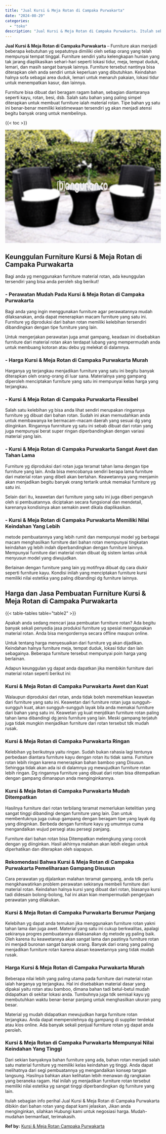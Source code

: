 ```yaml
---
title: "Jual Kursi & Meja Rotan di Campaka Purwakarta"
date: "2024-08-29"
categories: 
  - "toko"
description: "Jual Kursi & Meja Rotan di Campaka Purwakarta. Itulah sebagian info perihal Jual Kursi & Meja Rotan di Campaka Purwakarta dibikin dari bahan rotan yang dapat..."
---
```


**Jual Kursi & Meja Rotan di Campaka Purwakarta** – Furniture akan menjadi beberapa kebutuhan yg sepatutnya dimiliki oleh setiap orang yang telah mempunyai tempat tinggal. Furniture sendiri yaitu kelengkapan hunian yang tak jarang diaplikasikan sehari-hari seperti lokasi tidur, meja, tempat duduk, lemari, dan masih sangat banyak lainnya. Furniture tersebut nantinya bisa diterapkan oleh anda sendiri untuk keperluan yang dibutuhkan. Keindahan halnya sofa sebagai area duduk, lemari untuk menaruh pakaian, lokasi tidur untuk menempatkan kasur, dan lainnya.

Furniture bisa dibuat dari beragam ragam bahan, sebagian diantaranya seperti kayu, rotan, besi, dsb. Salah satu bahan yang paling simpel diterapkan untuk membuat furniture ialah material rotan. Tipe bahan yg satu ini benar-benar memiliki keistimewaan tersendiri yg akan menjadi atensi begitu banyak orang untuk membelinya.

{{< toc >}}

![Jual Kursi & Meja Rotan di Campaka Purwakarta](/images/kursi-meja-rotan-murah51.png)

## Keunggulan Furniture Kursi & Meja Rotan di Campaka Purwakarta

Bagi anda yg menggunakan furniture material rotan, ada keunggulan tersendiri yang bisa anda peroleh sbg berikut!

### \- Perawatan Mudah Pada Kursi & Meja Rotan di Campaka Purwakarta

Bagi anda yang ingin menggunakan furniture agar perawatannya mudah dilaksanakan, anda dapat menerapkan macam furniture yang satu ini. Furniture yg diproduksi dari bahan rotan memiliki kelebihan tersendiri dibandingkan dengan tipe furniture yang lain.

Untuk mengerjakan perawatan juga amat gampang, keadaan ini disebabkan furniture dari material rotan akan terdapat lubang yang mempermudah anda untuk membuang kotoran atau debu yg melekat di dalamnya.

### \- Harga Kursi & Meja Rotan di Campaka Purwakarta Murah

Harganya yg terjangkau menjadikan furniture yang satu ini begitu banyak diterapkan oleh orang-orang di luar sana. Materialnya yang gampang diperoleh menciptakan furniture yang satu ini mempunyai kelas harga yang terjangkau.

### \- Kursi & Meja Rotan di Campaka Purwakarta Flexsibel

Salah satu kelebihan yg bisa anda lihat sendiri merupakan ringannya furniture yg dibuat dari bahan rotan. Sudah ini akan memudahkan anda untuk membawanya ke bermacam-macam daerah yang sesuai dg yang diinginkan. Ringannya funrniture yg satu ini sebab dibuat dari rotan yang juga mempunyai berat super ringan diperbandingkan dengan variasi material yang lain.

### \- Kursi & Meja Rotan di Campaka Purwakarta Sangat Awet dan Tahan Lama

Furniture yg diproduksi dari rotan juga teramat tahan lama dengan tipe furniture yang lain. Anda bisa mencobanya sendiri berapa lama furniture dari material rotan yang dibeli akan bertahan. Keawetannya yang menjamin akan menjadikan begitu banyak orang tertarik untuk memakai furniture yg satu ini.

Selain dari itu, keawetan dari furniture yang satu ini juga diberi pengaruh oleh si pembuatannya. diciptakan secara fungsional dan mendetail, karenanya kondisinya akan semakin awet dikala diaplikasikan.

### \- Kursi & Meja Rotan di Campaka Purwakarta Memiliki Nilai Keindahan Yang Lebih

metode pembuatannya yang lebih rumit dan mempunyai model yg berbagai macam menghasilkan furniture dari bahan rotan mempunyai tingkatan keindahan yg lebih indah diperbandingkan dengan furniture lainnya. Mempunyai furniture dari material rotan dibuat dg sistem lantas untuk menyusun model yang diwujudkan.

Berlainan dengan furniture yang lain yg motifnya dibuat dg cara diukir seperti furniture kayu. Kondisi inilah yang menciptakan furniture kursi memiliki nilai estetika yang paling dibandingi dg furniture lainnya.

## Harga dan Jasa Pembuatan Furniture Kursi & Meja Rotan di Campaka Purwakarta

{{< table-tables table="table2" >}}

Apakah anda sedang mencari jasa pembuatan furniture rotan? Ada begitu banyak sekali penyedia jasa produksi furniture yg spesial menggunakan material rotan. Anda bisa mengordernya secara offline maupun online.

Untuk tentang harga menyesuaikan dari furniture yg akan dijadikan. Keindahan halnya furniture meja, tempat duduk, lokasi tidur dan lain sebagainya. Beberapa furniture tersebut mempunyai poin harga yang berlainan.

Adapun keunggulan yg dapat anda dapatkan jika membikin furniture dari material rotan seperti berikut ini:

### Kursi & Meja Rotan di Campaka Purwakarta Awet dan Kuat

Walaupun diproduksi dari rotan, anda tidak boleh meremehkan keawetan dari furniture yang satu ini. Keawetan dari furniture rotan juga sungguh-sungguh kuat, akan sungguh-sungguh layak bila anda memakai furniture dari bahan yang satu ini. Keawetan yg kuat menjdikan furniture rotan paling tahan lama dibandingi dg jenis furniture yang lain. Meski gampang terjatuh juga tidak mungkin menjadikan furniture dari rotan tersebut tdk mudah rusak.

### Kursi & Meja Rotan di Campaka Purwakarta Ringan

Kelebihan yg berikutnya yaitu ringan. Sudah bukan rahasia lagi tentunya perbedaan diantara furniture kayu dengan rotan itu tidak sama. Furniture rotan lebih ringan karena menerapkan bahan bamboo yang Disusun. Sehingga tidak akan ada isi di dalamnya yg mewujudkan furniture rotan lebih ringan. Dg ringannya furniture yang dibuat dari rotan bisa ditempatkan dengan gampang dimanapun anda menginginkannya.

### Kursi & Meja Rotan di Campaka Purwakarta Mudah Ditempatkan

Hasilnya furniture dari rotan terbilang teramat memerlukan ketelitian yang sangat tinggi dibandingi dengan furniture yang lain. Dan untuk membentuknya juga cukup gampang dengan beragam tipe yang layak dg yang diinginkan. Berbeda dengan furniture kayu yg umumnya cuma mengandalkan wujud persegi atau persegi panjang.

Furniture dari bahan rotan bisa Ditempatkan melengkung yang cocok dengan yg diinginkan. Hasil akhirnya malahan akan lebih elegan untuk diperhatikan dan diterapkan oleh siapapun.

### Rekomendasi Bahwa Kursi & Meja Rotan di Campaka Purwakarta Pemeliharaan Gampang Disusun

Cara perawatan yg dijalankan malahan teramat gampang, anda tdk perlu mengkhawatirkan problem perawatan sekiranya membeli furniture dari material rotan. Keindahan halnya kursi yang dibuat dari rotan, biasanya kursi tadi didesain bolong-bolong, hal ini akan kian mempermudah pengerjaan perawatan yang dilakukan.

### Kursi & Meja Rotan di Campaka Purwakarta Berumur Panjang

Kelebihan yg dapat anda temukan jika menggunakan furniture rotan yakni tahan lama dan juga awet. Material yang satu ini cukup berkwalitas, apalagi sekiranya progres pembuatannya dilaksanakan dg metode yg paling baik. Oleh karena itu keawetannya akan sangat lama dan pastinya furniture rotan ini menjadi buronan sangat banyak orang. Banyak dari orang yang paling menjadikan furniture rotan karena alasan keawetannya yang tidak mudah rusak.

### Harga Kursi & Meja Rotan di Campaka Purwakarta Murah

Beberapa nilai lebih yang paling utama pada furniture dari material rotan ialah harganya yg terjangkau. Hal ini disebabkan material dasar yang dipakai yaitu rotan atau bamboo, dimana bahan tadi betul-betul mudah didapatkan di sekitar lokasi anda. Tumbuhnya juga tdk semisal kayu yg membutuhkan waktu benar-benar panjang untuk menghasilkan ukuran yang besar.

Material yg mudah didapatkan mewujudkan harga furniture rotan terjangkau. Anda dapat memperolehnya dg gampang di supplier terdekat atau kios online. Ada banyak sekali penjual furniture rotan yg dapat anda peroleh.

### Kursi & Meja Rotan di Campaka Purwakarta Mempunyai Nilai Keindahan Yang Tinggi

Dari sekian banyaknya bahan furniture yang ada, bahan rotan menjadi salah satu material furniture yg memiliki kelas keindahan yg tinggi. Anda dapat melihatnya dari segi pembuatannya yg mengandalkan konsep tangan langsung. Hasilnya bahkan akan kelihatan lebih menawan dg rangkaian yang beraneka ragam. Hal inilah yg menjadikan furniture rotan tersebut memiliki nilai estetika yg sangat tinggi diperbandingkan dg furniture yang lain.

Itulah sebagian info perihal Jual Kursi & Meja Rotan di Campaka Purwakarta dibikin dari bahan rotan yang dapat kami jelaskan, Jikan anda menginginkan, silahkan Hubungi kami untuk negosiasi harga. Mudah-mudahan bermanfaat, terimakasih.

**Ref by:** [Kursi & Meja Rotan Campaka Purwakarta](https://id.wikipedia.org/wiki/Kursi)
